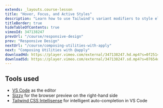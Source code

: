 ```yaml
---
extends: _layouts.course-lesson
title: "Hover, Focus, and Active Styles"
description: "Learn how to use Tailwind's variant modifiers to style elements in different states."
titleBorder: true
hideTableOfContents: true
vimeoId: 347138247
prevUrl: "/course/responsive-design"
prev: "Responsive Design"
nextUrl: "/course/composing-utilities-with-apply"
next: "Composing Utilities with @apply"
downloadHd: https://player.vimeo.com/external/347138247.hd.mp4?s=0f2514241e504120a3cb5e67155921ce46c84d80&profile_id=175&download=1
downloadSd: https://player.vimeo.com/external/347138247.sd.mp4?s=07654dae3d43acb90b0c9f85bca03f61acf8c7b1&profile_id=165&download=1
---
```


## Tools used

- [VS Code](https://code.visualstudio.com/) as the editor
- [Sizzy](https://a.paddle.com/v2/click/49831/104876?link=1947) for the browser preview on the right-hand side
- [Tailwind CSS Intellisense](https://marketplace.visualstudio.com/items?itemName=bradlc.vscode-tailwindcss) for intelligent auto-completion in VS Code

